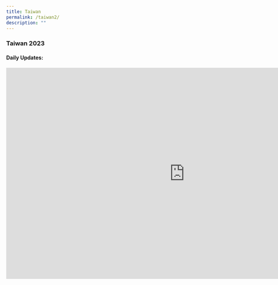 ```yaml
---
title: Taiwan
permalink: /taiwan2/
description: ""
---
```

### Taiwan 2023

#### Daily Updates:

<iframe allowfullscreen="true" height="569" width="960" frameborder="0" src="https://docs.google.com/presentation/d/e/2PACX-1vSSFNXnZCL8r7ofMe7_TrWQ-atJPXKVOol4dZ9IefKtBF_BEK_AdWjRheIxznFXWVeWG7BdpmALolht/embed?start=true&amp;loop=true&amp;delayms=3000"></iframe>